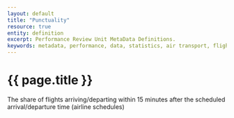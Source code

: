 ```yaml
---
layout: default
title: "Punctuality"
resource: true
entity: definition
excerpt: Performance Review Unit MetaData Definitions.
keywords: metadata, performance, data, statistics, air transport, flights, europe, delay
---
```

# {{ page.title }}

The share of flights arriving/departing within 15 minutes after the scheduled arrival/departure time (airline schedules)